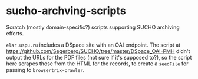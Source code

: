 # sucho-archving-scripts

Scratch (mostly domain-specific?) scripts supporting SUCHO archiving efforts.

`elar.uspu.ru` includes a DSpace site with an OAI endpoint.  The script at <https://github.com/Segerberg/SUCHO/tree/master/DSpace_OAI-PMH> didn't output the URLs for the PDF files (not sure if it's supposed to?), so the script here scrapes those from the HTML for the records, to create a `seedFile` for passing to `browsertrix-crawler`.
